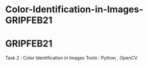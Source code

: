 # Color-Identification-in-Images-GRIPFEB21
# GRIPFEB21

Task 2 : Color Identification in Images
Tools : Python , OpenCV
